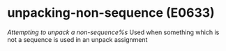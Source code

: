 # unpacking-non-sequence (E0633)

*Attempting to unpack a non-sequence%s* Used when something which is not
a sequence is used in an unpack assignment
